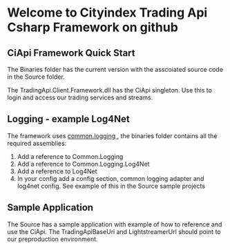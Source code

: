 
Welcome to Cityindex Trading Api Csharp Framework on github
====================


CiApi Framework Quick Start
---------------------

The Binaries folder has the current version with the asscoiated source code in the Source folder.

The TradingApi.Client.Framework.dll has the CiApi singleton. Use this to login and access our trading services and streams.


Logging - example Log4Net
---------------------

The framework uses [common.logging ](http://commons.apache.org/logging/), the binaries folder contains all the required assemblies:
 
1. Add a reference to Common.Logging
2. Add a reference to Common.Logging.Log4Net
3. Add a reference to Log4Net
4. In your config add a config section, common logging adapter and log4net config. See example of this in the Source sample projects


Sample Application
---------------------
The Source has a sample application with example of how to reference and use the CiApi. The TradingApiBaseUri and LightstreamerUrl should point to our preproduction environment.

